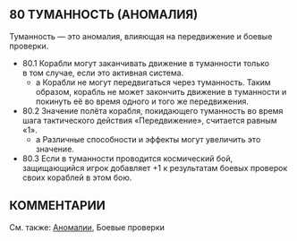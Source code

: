 80 ТУМАННОСТЬ (АНОМАЛИЯ)
---
Туманность — это аномалия, влияющая на передвижение и боевые проверки.
* 80.1 Корабли могут заканчивать движение в туманности только в том случае, если это активная система.
  * а Корабли не могут передвигаться через туманность.  Таким образом, корабль не может закончить движение в туманности и покинуть её во время одного и того же 
передвижения.
* 80.2 Значение полёта корабля, покидающего туманность во  время шага тактического действия «Передвижение», считается равным «1».
  * а Различные способности и эффекты могут увеличить это значение.
* 80.3 Если в туманности проводится космический бой, защищающийся игрок добавляет +1 к результатам боевых проверок своих кораблей в этом бою.

КОММЕНТАРИИ
---

См. также: [Аномалии](anomalies.md), Боевые проверки
